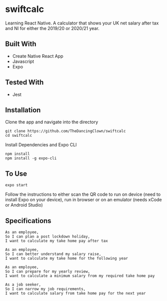 # swiftcalc
Learning React Native. 
A calculator that shows your UK net salary after tax and NI for either the 2019/20 or 2020/21 year.
## Built With
* Create Native React App
* Javascript
* Expo
## Tested With
* Jest

## Installation
Clone the app and navigate into the directory
````
git clone https://github.com/TheDancingClown/swiftcalc
cd swiftcalc
````
Install Dependencies and Expo CLI
````
npm install
npm install -g expo-cli
````
## To Use
````
expo start
````
Follow the instructions to either scan the QR code to run on device (need to install Expo on your device), run in browser or on an emulator (needs xCode or Android Studio)
## Specifications
```
As an employee,
So I can plan a post lockdown holiday,
I want to calculate my take home pay after tax
````
````
As an employee,
So I can better understand my salary raise,
I want to calculate my take home for the following year
````
````
As an employee,
So I can prepare for my yearly review,
I want to calculate a minimum salary from my required take home pay
````
````
As a job seeker,
So I can narrow my job requirements,
I want to calculate salary from take home pay for the next year
````

